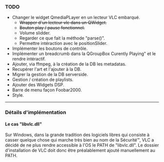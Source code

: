 ### TODO

- Changer le widget QmediaPLayer en un lecteur VLC embarqué.
    - ~~Wrapper d'un lecteur vlc dans un QWidget.~~
    - ~~Bouton play / pause fonctionnel.~~
    - Volume slidder.
    - Regarder ce que fait la méthode "parse()".
    - Permettre intéraction avec le positionSlider. 
- Implémenter les boutons de contrôle.
- Implémenter un breadcrumb dans la QGroupBox Curently Playing" et le rendre intéractif.
- Ajouter, via ffmpeg, à la création de la DB les metadatas.
- Recupérer l'art et l'ajouter à la DB.
- Migrer la gestion de la DB serverside.
- Gestion / création de playlists.
- Ajouter des Widgets DSP.
- Barre de menu façon Foobar2000.
- Style.

---

### Détails d'implémentation

#### Le cas "libvlc.dll"

Sur Windows, dans la grande tradition des logiciels libres qui consiste à casser quelque chose qui marche très bien au nom de la Sécurité™, VLC a décidé de ne plus rendre accessible à l'OS le PATH de "libvlc.dll". Le dossier d'installation de VLC doit donc être préalablement ajouté manuellement au PATH.